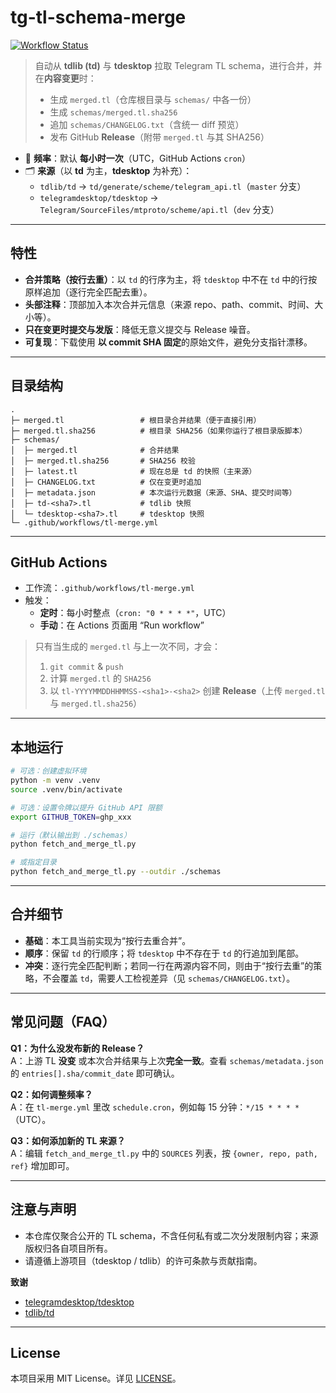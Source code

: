 # tg-tl-schema-merge

[![Workflow Status](https://github.com/SychO3/tg-tl-schema-merge/actions/workflows/tl-merge.yml/badge.svg)](https://github.com/SychO3/tg-tl-schema-merge/actions/workflows/tl-merge.yml)

> 自动从 **tdlib (td)** 与 **tdesktop** 拉取 Telegram TL schema，进行合并，并在**内容变更**时：
> - 生成 `merged.tl`（仓库根目录与 `schemas/` 中各一份）
> - 生成 `schemas/merged.tl.sha256`
> - 追加 `schemas/CHANGELOG.txt`（含统一 diff 预览）
> - 发布 GitHub **Release**（附带 `merged.tl` 与其 SHA256）

- 🔁 **频率**：默认 **每小时一次**（UTC，GitHub Actions `cron`）
- 🗂 **来源**（以 **td** 为主，**tdesktop** 为补充）：
  - `tdlib/td` → `td/generate/scheme/telegram_api.tl`（`master` 分支）
  - `telegramdesktop/tdesktop` → `Telegram/SourceFiles/mtproto/scheme/api.tl`（`dev` 分支）

---

## 特性

- **合并策略（按行去重）**：以 `td` 的行序为主，将 `tdesktop` 中不在 `td` 中的行按原样追加（逐行完全匹配去重）。
- **头部注释**：顶部加入本次合并元信息（来源 repo、path、commit、时间、大小等）。
- **只在变更时提交与发版**：降低无意义提交与 Release 噪音。
- **可复现**：下载使用 **以 commit SHA 固定**的原始文件，避免分支指针漂移。

---

## 目录结构

```
.
├─ merged.tl                 # 根目录合并结果（便于直接引用）
├─ merged.tl.sha256          # 根目录 SHA256（如果你运行了根目录版脚本）
├─ schemas/
│  ├─ merged.tl              # 合并结果
│  ├─ merged.tl.sha256       # SHA256 校验
│  ├─ latest.tl              # 现在总是 td 的快照（主来源）
│  ├─ CHANGELOG.txt          # 仅在变更时追加
│  ├─ metadata.json          # 本次运行元数据（来源、SHA、提交时间等）
│  ├─ td-<sha7>.tl           # tdlib 快照
│  └─ tdesktop-<sha7>.tl     # tdesktop 快照
└─ .github/workflows/tl-merge.yml
```

---

## GitHub Actions

- 工作流：`.github/workflows/tl-merge.yml`  
- 触发：
  - **定时**：每小时整点（`cron: "0 * * * *"`，UTC）
  - **手动**：在 Actions 页面用 “Run workflow”

> 只有当生成的 `merged.tl` 与上一次不同，才会：
> 1) `git commit` & `push`  
> 2) 计算 `merged.tl` 的 `SHA256`  
> 3) 以 `tl-YYYYMMDDHHMMSS-<sha1>-<sha2>` 创建 **Release**（上传 `merged.tl` 与 `merged.tl.sha256`）

---

## 本地运行

```bash
# 可选：创建虚拟环境
python -m venv .venv
source .venv/bin/activate

# 可选：设置令牌以提升 GitHub API 限额
export GITHUB_TOKEN=ghp_xxx

# 运行（默认输出到 ./schemas）
python fetch_and_merge_tl.py

# 或指定目录
python fetch_and_merge_tl.py --outdir ./schemas
```

---

## 合并细节

- **基础**：本工具当前实现为“按行去重合并”。
- **顺序**：保留 `td` 的行顺序；将 `tdesktop` 中不存在于 `td` 的行追加到尾部。
- **冲突**：逐行完全匹配判断；若同一行在两源内容不同，则由于“按行去重”的策略，不会覆盖 `td`，需要人工检视差异（见 `schemas/CHANGELOG.txt`）。

---

## 常见问题（FAQ）

**Q1：为什么没发布新的 Release？**  
A：上游 TL **没变** 或本次合并结果与上次**完全一致**。查看 `schemas/metadata.json` 的 `entries[].sha/commit_date` 即可确认。

**Q2：如何调整频率？**  
A：在 `tl-merge.yml` 里改 `schedule.cron`，例如每 15 分钟：`*/15 * * * *`（UTC）。

**Q3：如何添加新的 TL 来源？**  
A：编辑 `fetch_and_merge_tl.py` 中的 `SOURCES` 列表，按 `{owner, repo, path, ref}` 增加即可。

---

## 注意与声明

- 本仓库仅聚合公开的 TL schema，不含任何私有或二次分发限制内容；来源版权归各自项目所有。  
- 请遵循上游项目（tdesktop / tdlib）的许可条款与贡献指南。

**致谢**  
- [telegramdesktop/tdesktop](https://github.com/telegramdesktop/tdesktop)  
- [tdlib/td](https://github.com/tdlib/td)

---

## License

本项目采用 MIT License。详见 [LICENSE](./LICENSE)。
